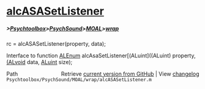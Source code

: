 # [alcASASetListener](alcASASetListener)
##### >[Psychtoolbox](Psychtoolbox)>[PsychSound](PsychSound)>[MOAL](MOAL)>[wrap](wrap)

rc = alcASASetListener(property, data);  
  
Interface to function [ALEnum](ALEnum) alcAsaSetListener[(ALuint]((ALuint) property, [(ALvoid]((ALvoid)\*) data, [ALuint](ALuint) size);  




<div class="code_header" style="text-align:right;">
  <span style="float:left;">Path&nbsp;&nbsp;</span> <span class="counter">Retrieve <a href=
  "https://raw.github.com/Psychtoolbox-3/Psychtoolbox-3/beta/Psychtoolbox/PsychSound/MOAL/wrap/alcASASetListener.m">current version from GitHub</a> | View <a href=
  "https://github.com/Psychtoolbox-3/Psychtoolbox-3/commits/beta/Psychtoolbox/PsychSound/MOAL/wrap/alcASASetListener.m">changelog</a></span>
</div>
<div class="code">
  <code>Psychtoolbox/PsychSound/MOAL/wrap/alcASASetListener.m</code>
</div>

